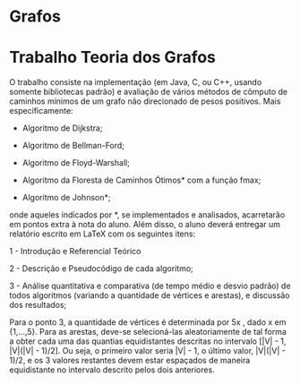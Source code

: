 ﻿# Grafos
# Trabalho Teoria dos Grafos
O trabalho consiste na implementação (em Java, C, ou C++, usando somente bibliotecas padrão) e avaliação de vários métodos de cômputo de caminhos mínimos de um grafo não direcionado de pesos positivos. Mais especificamente:

* Algoritmo de Dijkstra;

* Algoritmo de Bellman-Ford;

* Algoritmo de Floyd-Warshall;

* Algoritmo da Floresta de Caminhos Ótimos* com a função fmax;

* Algoritmo de Johnson*;

onde aqueles indicados por *, se implementados e analisados, acarretarão em pontos extra à nota do aluno. Além disso, o aluno deverá entregar um relatório escrito em LaTeX com os seguintes itens:

1 - Introdução e Referencial Teórico

2 - Descrição e Pseudocódigo de cada algoritmo;

3 - Análise quantitativa e comparativa (de tempo médio e desvio padrão) de todos algoritmos (variando a quantidade de vértices e arestas), e discussão dos resultados;

Para o ponto 3, a quantidade de vértices é determinada por 5x , dado x em {1,...,5}. Para as arestas, deve-se selecioná-las aleatoriamente de tal forma a obter cada uma das quantias equidistantes descritas no intervalo [|V| - 1, |V|(|V| - 1)/2]. Ou seja, o primeiro valor seria |V| - 1, o último valor, |V|(|V| - 1)/2, e os 3 valores restantes devem estar espaçados de maneira equidistante no intervalo descrito pelos dois anteriores.
